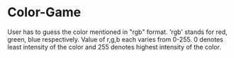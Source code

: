 # Color-Game
User has to guess the color mentioned in "rgb" format.
'rgb' stands for red, green, blue respectively.
Value of r,g,b each varies from 0-255.
0 denotes least intensity of the color and 255 denotes highest intensity of the color.
